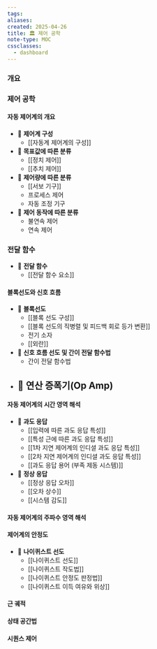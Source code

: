 ```yaml
---
tags:
aliases: 
created: 2025-04-26
title: 🏛️ 제어 공학
note-type: MOC
cssclasses:
  - dashboard
---
```



### 개요


### 제어 공학

#### 자동 제어계의 개요
- 📖 **제어계 구성**
	- [[자동계 제어계의 구성]]
- 📖 **목표값에 따른 분류**
	- [[정치 제어]]
	- [[추치 제어]]
- 📖 **제어량에 따른 분류**
	- [[서보 기구]]
	- 프로세스 제어
	- 자동 조정 기구
- 📖 **제어 동작에 따른 분류**
	- 불연속 제어
	- 연속 제어
### 전달 함수
- 📖 **전달 함수**
	- [[전달 함수 요소]]


#### 블록선도와 신호 흐름
- 📖 **블록선도**
	- [[블록 선도 구성]]
	- [[블록 선도의 직병렬 및 피드백 회로 등가 변환]]
	- 전기 소자
	- [[외란]]
- 📖 **신호 흐름 선도 및 간이 전달 함수법**
	- 간이 전달 함수법
- 📖 **연산 증폭기(Op Amp)**
	- 
#### 자동 제어계의 시간 영역 해석
- 📖 **과도 응답**
	- [[입력에 따른 과도 응답 특성]]
	- [[특성 근에 따른 과도 응답 특성]]
	- [[1차 지연 제어계의 인디셜 과도 응답 특성]]
	- [[2차 지연 제어계의 인디셜 과도 응답 특성]]
	- [[과도 응답 용어 (부족 제동 시스템)]]
- 📖 **정상 응답**
	- [[정상 응답 오차]]
	- [[오차 상수]]
	- [[시스템 감도]]

#### 자동 제어계의 주파수 영역 해석

#### 제어계의 안정도
- 📖 **나이퀴스트 선도**
	- [[나이퀴스트 선도]]
	- [[나이퀴스트 작도법]]
	- [[나이퀴스트 안정도 판정법]]
	- [[나이퀴스트 이득 여유와 위상]]

#### 근 궤적


#### 상태 공간법

#### 시퀀스 제어

